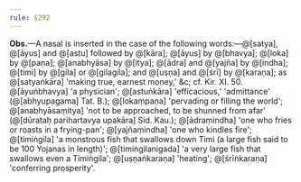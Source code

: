 ```yaml
---
rule: §292
---
```


**Obs.**—A nasal is inserted in the case of the following words:—@[satya], @[āyus] and @[astu] followed by @[kāra]; @[āyus] by @[bhavya]; @[loka] by @[paṇa]; @[anabhyāsa] by @[itya]; @[ādra] and @[yajña] by @[indha]; @[timi] by @[gila] or @[gilagila]; and @[uṣṇa] and @[śrī] by @[karaṇa]; as @[satyaṅkāra] 'making true, earnest money,' &c; cf. Kir. XI. 50. @[āyuṅbhavya] 'a physician'; @[astuṅkāra] 'efficacious,' 'admittance' (@[abhyupagama] Tat. B.); @[lokaṃpaṇa] 'pervading or filling the world'; @[anabhyāsaṃitya] 'not to be approached, to be shunned from afar' (@[dūrataḥ parihartavya upakāra] Sid. Kau.); @[ādraṃindha] 'one who fries or roasts in a frying-pan'; @[yajñaṃindha] 'one who kindles fire'; @[timiṅgila] 'a monstrous fish that swallows down Timi (a large fish said to be 100 Yojanas in length)'; @[timiṅgilanigada] 'a very large fish that swallows even a Timiṅgila'; @[uṣṇaṅkaraṇa] 'heating'; @[śrīṅkaraṇa] 'conferring prosperity'.